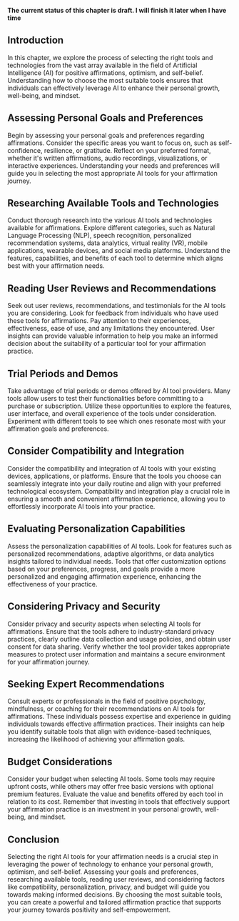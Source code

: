 **The current status of this chapter is draft. I will finish it later when I have time**

Introduction
------------

In this chapter, we explore the process of selecting the right tools and technologies from the vast array available in the field of Artificial Intelligence (AI) for positive affirmations, optimism, and self-belief. Understanding how to choose the most suitable tools ensures that individuals can effectively leverage AI to enhance their personal growth, well-being, and mindset.

Assessing Personal Goals and Preferences
----------------------------------------

Begin by assessing your personal goals and preferences regarding affirmations. Consider the specific areas you want to focus on, such as self-confidence, resilience, or gratitude. Reflect on your preferred format, whether it's written affirmations, audio recordings, visualizations, or interactive experiences. Understanding your needs and preferences will guide you in selecting the most appropriate AI tools for your affirmation journey.

Researching Available Tools and Technologies
--------------------------------------------

Conduct thorough research into the various AI tools and technologies available for affirmations. Explore different categories, such as Natural Language Processing (NLP), speech recognition, personalized recommendation systems, data analytics, virtual reality (VR), mobile applications, wearable devices, and social media platforms. Understand the features, capabilities, and benefits of each tool to determine which aligns best with your affirmation needs.

Reading User Reviews and Recommendations
----------------------------------------

Seek out user reviews, recommendations, and testimonials for the AI tools you are considering. Look for feedback from individuals who have used these tools for affirmations. Pay attention to their experiences, effectiveness, ease of use, and any limitations they encountered. User insights can provide valuable information to help you make an informed decision about the suitability of a particular tool for your affirmation practice.

Trial Periods and Demos
-----------------------

Take advantage of trial periods or demos offered by AI tool providers. Many tools allow users to test their functionalities before committing to a purchase or subscription. Utilize these opportunities to explore the features, user interface, and overall experience of the tools under consideration. Experiment with different tools to see which ones resonate most with your affirmation goals and preferences.

Consider Compatibility and Integration
--------------------------------------

Consider the compatibility and integration of AI tools with your existing devices, applications, or platforms. Ensure that the tools you choose can seamlessly integrate into your daily routine and align with your preferred technological ecosystem. Compatibility and integration play a crucial role in ensuring a smooth and convenient affirmation experience, allowing you to effortlessly incorporate AI tools into your practice.

Evaluating Personalization Capabilities
---------------------------------------

Assess the personalization capabilities of AI tools. Look for features such as personalized recommendations, adaptive algorithms, or data analytics insights tailored to individual needs. Tools that offer customization options based on your preferences, progress, and goals provide a more personalized and engaging affirmation experience, enhancing the effectiveness of your practice.

Considering Privacy and Security
--------------------------------

Consider privacy and security aspects when selecting AI tools for affirmations. Ensure that the tools adhere to industry-standard privacy practices, clearly outline data collection and usage policies, and obtain user consent for data sharing. Verify whether the tool provider takes appropriate measures to protect user information and maintains a secure environment for your affirmation journey.

Seeking Expert Recommendations
------------------------------

Consult experts or professionals in the field of positive psychology, mindfulness, or coaching for their recommendations on AI tools for affirmations. These individuals possess expertise and experience in guiding individuals towards effective affirmation practices. Their insights can help you identify suitable tools that align with evidence-based techniques, increasing the likelihood of achieving your affirmation goals.

Budget Considerations
---------------------

Consider your budget when selecting AI tools. Some tools may require upfront costs, while others may offer free basic versions with optional premium features. Evaluate the value and benefits offered by each tool in relation to its cost. Remember that investing in tools that effectively support your affirmation practice is an investment in your personal growth, well-being, and mindset.

Conclusion
----------

Selecting the right AI tools for your affirmation needs is a crucial step in leveraging the power of technology to enhance your personal growth, optimism, and self-belief. Assessing your goals and preferences, researching available tools, reading user reviews, and considering factors like compatibility, personalization, privacy, and budget will guide you towards making informed decisions. By choosing the most suitable tools, you can create a powerful and tailored affirmation practice that supports your journey towards positivity and self-empowerment.
